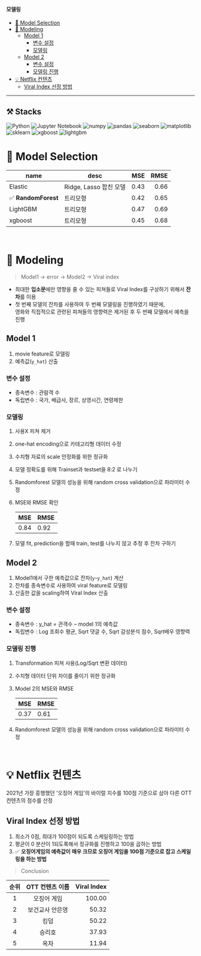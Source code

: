 #### 모델링

- [👀 Model Selection](#-model-selection)
- [🧩 Modeling](#-modeling)
  - [Model 1](#model-1)
    - [변수 설정](#변수-설정)
    - [모델링](#모델링-1)
  - [Model 2](#model-2)
    - [변수 설정](#변수-설정-1)
    - [모델링 진행](#모델링-진행)
- [💡 Netflix 컨텐츠](#-netflix-컨텐츠)
  - [Viral Index 선정 방법](#viral-index-선정-방법)

* * * 

## ⚒ Stacks
![Python](https://img.shields.io/badge/-Python-306998?logo=python&logoColor=ffd43b&style=for-the-badge)
![Jupyter Notebook](https://img.shields.io/badge/-jupyter%20notebook-727272?logo=jupyter&logoColor=eb7633&style=for-the-badge)
![numpy](https://img.shields.io/badge/-numpy-ffd43b?logo=numpy&logoColor=306998&style=for-the-badge)
![pandas](https://img.shields.io/badge/-pandas-150454?logo=pandas&logoColor=ffffff&style=for-the-badge)
![seaborn](https://img.shields.io/badge/-seaborn-454571?logo=seaborn&logoColor=ffffff&style=for-the-badge)
![matplotlib](https://img.shields.io/badge/-matplotlib-125277?logo=matplotlib&logoColor=ffffff&style=for-the-badge)
![sklearn](https://img.shields.io/badge/-sklearn-125277?logo=sklearn&logoColor=ffffff&style=for-the-badge)
![xgboost](https://img.shields.io/badge/-xgboost-125277?logo=xgboost&logoColor=ffffff&style=for-the-badge)
![lightgbm](https://img.shields.io/badge/-lightgbm-125277?logo=lightgbm&logoColor=ffffff&style=for-the-badge)


# 👀 Model Selection

|name|desc|MSE|RMSE|
|---|---|---:|---:|
|Elastic|Ridge, Lasso 합친 모델|0.43|0.66|
|✅ **RandomForest**|트리모형|0.42|0.65|
|LightGBM|트리모형|0.47|0.69|
|xgboost|트리모형|0.45|0.68|


<br/>

# 🧩 Modeling

> Model1 -> error -> Model2 -> Viral index

* 최대한 **입소문**에만 영향을 줄 수 있는 피쳐들로 Viral Index를 구상하기 위해서 **잔차**를 이용
* 첫 번째 모델의 잔차를 사용하여 두 번째 모델링을 진행하였기 때문에,   
    영화와 직접적으로 관련된 피쳐들의 영향력은 제거된 후 두 번째 모델에서 예측을 진행
## Model 1

1. movie feature로 모델링
2. 예측값(`y_hat`) 산출

### 변수 설정
- 종속변수 : 관람객 수
- 독립변수 : 국가, 배급사, 장르, 상영시간, 연령제한

### 모델링
1. 사용X 피쳐 제거
2. one-hat encoding으로 카테고리형 데이터 수정
3. 수치형 자료의 scale 안정화를 위한 정규화
4. 모델 정확도를 위해 Trainset과 testset을 8:2 로 나누기
4. Randomforest 모델의 성능을 위해 random cross validation으로 파라미터 수정
5. MSE와 RMSE 확인   

      |MSE|RMSE|
      |---|---|
      |0.84|0.92|
6. 모델 fit, prediction을 할때 train, test를 나누지 않고 추정 후 잔차 구하기



## Model 2
1. Model1에서 구한 예측값으로 잔차(`y`-`y_hat`) 계산
2. 잔차를 종속변수로 사용하여 viral feature로 모델링
3. 산출한 값을 scaling하여 Viral Index 산출

### 변수 설정
- 종속변수 : y_hat = 관객수 – model 1의 예측값
- 독립변수 : Log 조회수 평균, Sqrt 댓글 수, Sqrt 감성분석 점수, Sqrt배우 영향력


### 모델링 진행
1. Transformation 피쳐 사용(Log/Sqrt 변환 데이터)
2. 수치형 데이터 단위 차이를 줄이기 위한 정규화
3. Model 2의 MSE와 RMSE

      |MSE|RMSE|
      |---|---|
      |0.37|0.61|
4. Randomforest 모델의 성능을 위해 random cross validation으로 파라미터 수정

<br/>

# 💡 Netflix 컨텐츠 
2021년 가장 흥행했던 '오징어 게임'의 바이럴 지수를 100점 기준으로 삼아 다른 OTT 컨텐츠의 점수를 산정

## Viral Index 선정 방법
1. 최소가 0점, 최대가 100점이 되도록 스케일링하는 방법
2. 평균이 0 분산이 1되도록해서 정규화를 진행하고 100을 곱하는 방법
3. ✅ **오징어게임의 예측값이 매우 크므로 오징어 게임을 100점 기준으로 잡고 스케일링을 하는 방법**


> Conclusion


|순위|OTT 컨텐츠 이름|Viral Index|
|:---:|:---:|---:|
|1|오징어 게임|100.00|
|2|보건교사 안은영|50.32|
|3|킹덤|50.22|
|4|승리호|37.93|
|5|옥자|11.94|

